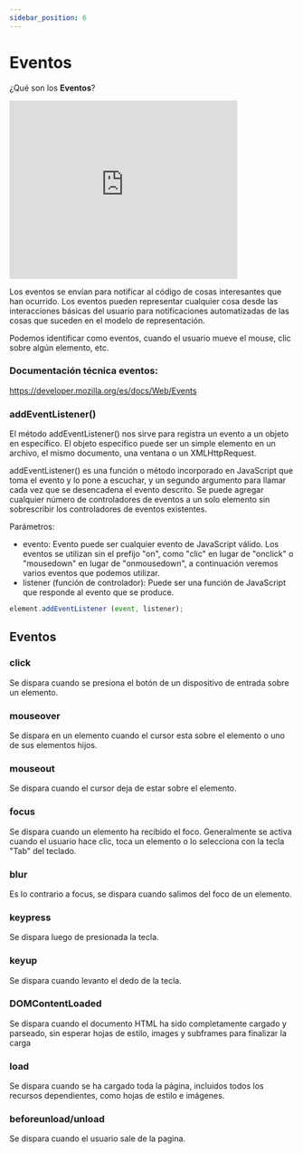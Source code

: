 ```yaml
---
sidebar_position: 6
---
```


# Eventos

¿Qué son los **Eventos**?

<iframe width="80%" height="315" src="https://www.youtube.com/embed/xVZjsrtOPGg" title="YouTube video player" frameBorder="0" allow="accelerometer; autoplay; clipboard-write; encrypted-media; gyroscope; picture-in-picture" allowFullScreen></iframe>


Los eventos se envían para notificar al código de cosas interesantes que han ocurrido. 
Los eventos pueden representar cualquier cosa desde las interacciones básicas del usuario para notificaciones automatizadas de las cosas que suceden en el modelo de representación.

Podemos identificar como eventos, cuando el usuario mueve el mouse, clic sobre algún elemento, etc.

### Documentación técnica eventos:

https://developer.mozilla.org/es/docs/Web/Events

### addEventListener()

El método addEventListener() nos sirve para registra un evento a un objeto en específico. El objeto especifico puede ser un simple elemento en un archivo, el mismo documento, una ventana o un XMLHttpRequest.

addEventListener() es una función o método incorporado en JavaScript que toma el evento y lo pone a escuchar, y un segundo argumento para llamar cada vez que se desencadena el evento descrito. Se puede agregar cualquier número de controladores de eventos a un solo elemento sin sobrescribir los controladores de eventos existentes.

Parámetros:

- evento: Evento puede ser cualquier evento de JavaScript válido. Los eventos se utilizan sin el prefijo "on", como "clic" en lugar de "onclick" o "mousedown" en lugar de "onmousedown", a continuación veremos varios eventos que podemos utilizar. 
- listener (función de controlador): Puede ser una función de JavaScript que responde al evento que se produce.
```javascript
element.addEventListener (event, listener);
```
## Eventos

### click
Se dispara cuando se presiona el botón de un dispositivo de entrada sobre un elemento.

### mouseover
Se dispara en un elemento cuando el cursor esta sobre el elemento o uno de sus elementos hijos.

### mouseout
Se dispara cuando el cursor deja de estar sobre el elemento. 

### focus
Se dispara cuando un elemento ha recibido el foco. Generalmente se activa cuando el usuario hace clic, toca un elemento o lo selecciona con la tecla "Tab" del teclado.

### blur
Es lo contrario a focus, se dispara cuando salimos del foco de un elemento. 

### keypress
Se dispara luego de presionada la tecla.

### keyup
Se dispara cuando levanto el dedo de la tecla. 

### DOMContentLoaded
Se dispara cuando el documento HTML ha sido completamente cargado y parseado, sin esperar hojas de estilo, images y subframes para  finalizar la carga
    
### load
Se dispara cuando se ha cargado toda la página, incluidos todos los recursos dependientes, como hojas de estilo e imágenes. 

### beforeunload/unload
Se dispara cuando el usuario sale de la pagina.
